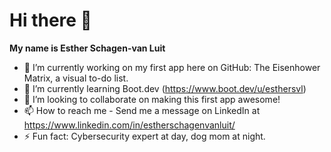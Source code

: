 # Hi there 👋
**My name is Esther Schagen-van Luit**

- 🔭 I’m currently working on my first app here on GitHub: The Eisenhower Matrix, a visual to-do list. 
- 🌱 I’m currently learning Boot.dev (https://www.boot.dev/u/esthersvl)
- 👯 I’m looking to collaborate on making this first app awesome!
- 📫 How to reach me - Send me a message on LinkedIn at https://www.linkedin.com/in/estherschagenvanluit/
- ⚡ Fun fact: Cybersecurity expert at day, dog mom at night. 
